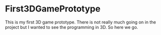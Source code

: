 # First3DGamePrototype
This is my first 3D game prototype. There is not really much going on in the project but I wanted to see the programming in 3D. So here we go.
